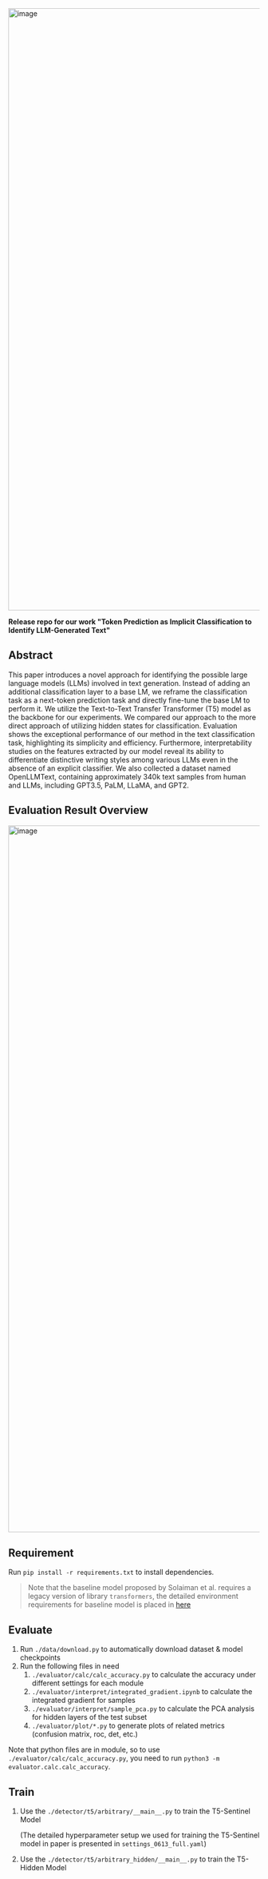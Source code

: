 <img width="1204" alt="image" src="https://github.com/MarkChenYutian/T5-Sentinel-public/assets/47029019/ebbab6c4-e1c4-4cca-9df4-78a72fe79135">


**Release repo for our work "Token Prediction as Implicit Classification to Identify LLM-Generated Text"**

## Abstract

This paper introduces a novel approach for identifying the possible large language models (LLMs) involved in text generation. Instead of adding an additional classification layer to a base LM, we reframe the classification task as a next-token prediction task and directly fine-tune the base LM to perform it. We utilize the Text-to-Text Transfer Transformer (T5) model as the backbone for our experiments. We compared our approach to the more direct approach of utilizing hidden states for classification. Evaluation shows the exceptional performance of our method in the text classification task, highlighting its simplicity and efficiency. Furthermore, interpretability studies on the features extracted by our model reveal its ability to differentiate distinctive writing styles among various LLMs even in the absence of an explicit classifier. We also collected a dataset named OpenLLMText, containing approximately 340k text samples from human and LLMs, including GPT3.5, PaLM, LLaMA, and GPT2.

## Evaluation Result Overview

<img width="1413" alt="image" src="https://github.com/MarkChenYutian/T5-Sentinel-public/assets/47029019/94bc13a8-e164-4e5f-ba75-91139b05c167">


## Requirement

Run `pip install -r requirements.txt` to install dependencies.

> Note that the baseline model proposed by Solaiman et al. requires a legacy version of library `transformers`, the detailed environment requirements
> for baseline model is placed in [here](https://github.com/MarkChenYutian/T5-Sentinel-public/blob/main/detector/solaiman_classifier/solaiman_requirements.txt)

## Evaluate

1. Run `./data/download.py` to automatically download dataset & model checkpoints
2. Run the following files in need
   1. `./evaluator/calc/calc_accuracy.py` to calculate the accuracy under different settings for each module
   2. `./evaluator/interpret/integrated_gradient.ipynb` to calculate the integrated gradient for samples
   3. `./evaluator/interpret/sample_pca.py` to calculate the PCA analysis for hidden layers of the test subset
   4. `./evaluator/plot/*.py` to generate plots of related metrics (confusion matrix, roc, det, etc.)

Note that python files are in module, so to use `./evaluator/calc/calc_accuracy.py`, you need to run `python3 -m evaluator.calc.calc_accuracy`.

## Train

1. Use the `./detector/t5/arbitrary/__main__.py` to train the T5-Sentinel Model

    (The detailed hyperparameter setup we used for training the T5-Sentinel model in paper is presented in `settings_0613_full.yaml`)

2. Use the `./detector/t5/arbitrary_hidden/__main__.py` to train the T5-Hidden Model

